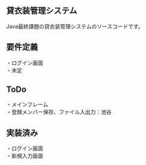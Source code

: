 ## 貸衣装管理システム
Java最終課題の貸衣装管理システムのソースコードです。

## 要件定義
・ログイン画面  
・未定

## ToDo  
・メインフレーム  
・登録メンバー保存、ファイル入出力：池谷

## 実装済み
・ログイン画面  
・新規入力画面